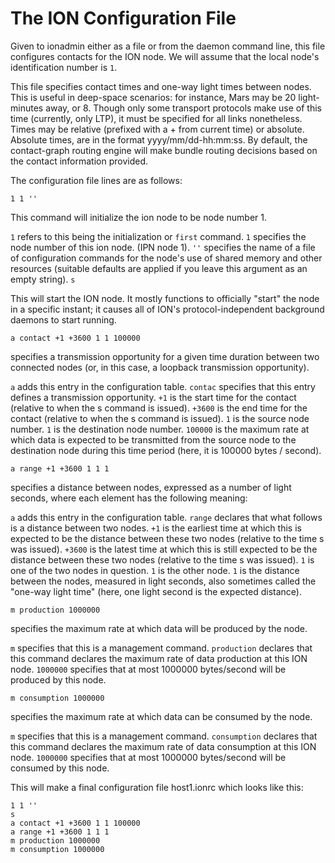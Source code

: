 # The ION Configuration File

Given to ionadmin either as a file or from the daemon command line, this file configures contacts for the ION node. We will assume that the local node's identification number is `1`.

This file specifies contact times and one-way light times between nodes. This is useful in deep-space scenarios: for instance, Mars may be 20 light-minutes away, or 8. Though only some transport protocols make use of this time (currently, only LTP), it must be specified for all links nonetheless. Times may be relative (prefixed with a + from current time) or absolute. Absolute times, are in the format yyyy/mm/dd-hh:mm:ss. By default, the contact-graph routing engine will make bundle routing decisions based on the contact information provided.

The configuration file lines are as follows:

````
1 1 ''
````

This command will initialize the ion node to be node number 1.

`1` refers to this being the initialization or `first` command.
`1` specifies the node number of this ion node. (IPN node 1).
`''` specifies the name of a file of configuration commands for the node's use of shared memory and other resources (suitable defaults are applied if you leave this argument as an empty string).
`s`

This will start the ION node. It mostly functions to officially "start" the node in a specific instant; it causes all of ION's protocol-independent background daemons to start running.

````
a contact +1 +3600 1 1 100000
````

specifies a transmission opportunity for a given time duration between two connected nodes (or, in this case, a loopback transmission opportunity).

`a` adds this entry in the configuration table.
`contac` specifies that this entry defines a transmission opportunity.
`+1` is the start time for the contact (relative to when the s command is issued).
`+3600` is the end time for the contact (relative to when the s command is issued).
`1` is the source node number.
`1` is the destination node number.
`100000` is the maximum rate at which data is expected to be transmitted from the source node to the destination node during this time period (here, it is 100000 bytes / second).

````
a range +1 +3600 1 1 1
````

specifies a distance between nodes, expressed as a number of light seconds, where each element has the following meaning:

`a` adds this entry in the configuration table.
`range` declares that what follows is a distance between two nodes.
`+1` is the earliest time at which this is expected to be the distance between these two nodes (relative to the time s was issued).
`+3600` is the latest time at which this is still expected to be the distance between these two nodes (relative to the time s was issued).
`1` is one of the two nodes in question.
`1` is the other node.
`1` is the distance between the nodes, measured in light seconds, also sometimes called the "one-way light time" (here, one light second is the expected distance).

````
m production 1000000
````

specifies the maximum rate at which data will be produced by the node.

`m` specifies that this is a management command.
`production` declares that this command declares the maximum rate of data production at this ION node.
`1000000` specifies that at most 1000000 bytes/second will be produced by this node.

````
m consumption 1000000
````

specifies the maximum rate at which data can be consumed by the node.

`m` specifies that this is a management command.
`consumption` declares that this command declares the maximum rate of data consumption at this ION node.
`1000000` specifies that at most 1000000 bytes/second will be consumed by this node.

This will make a final configuration file host1.ionrc which looks like this:

````
1 1 ''
s
a contact +1 +3600 1 1 100000
a range +1 +3600 1 1 1
m production 1000000
m consumption 1000000
````
